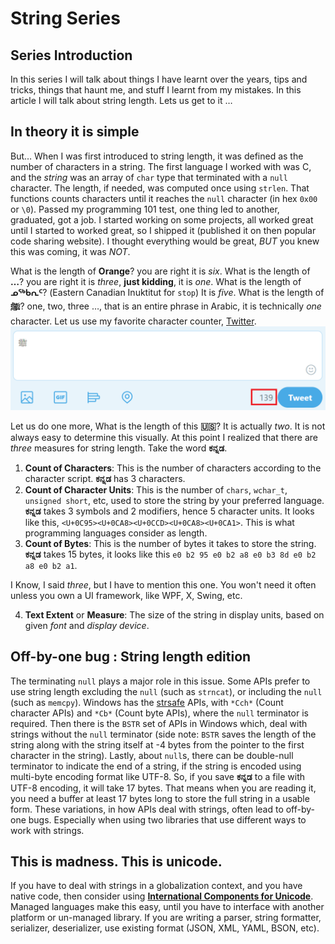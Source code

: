 # String Series
## Series Introduction
In this series I will talk about things I have learnt over the years, tips and tricks, things that haunt me, and stuff I learnt from my mistakes. In this article I will talk about string length. Lets us get to it …

## In theory it is simple
But… When I was first introduced to string length, it was defined as the number of characters in a string. The first language I worked with was C, and the *string* was an array of `char` type that terminated with a `null` character. The length, if needed, was computed once using `strlen`. That functions counts characters until it reaches the `null` character (in hex `0x00` or `\0`). Passed my programming 101 test, one thing led to another, graduated, got a job. I started working on some projects, all worked great until I started to worked great, so I shipped it (published it on then popular code sharing website). I thought everything would be great, *BUT* you knew this was coming, it was *NOT*.

What is the length of **Orange**? you are right it is *six*. What is the length of **…**? you are right it is *three*, **just kidding**, it is *one*. What is the length of **ᓄᖅᑲᕆᑦ**? (Eastern Canadian Inuktitut for `stop`) It is *five*. What is the length of **ﷺ‎**? one, two, three …, that is an entire phrase in Arabic, it is technically *one* character. Let us use my favorite character counter, [Twitter](https://developer.twitter.com/en/docs/basics/counting-characters).
![Length of Arabic Word Ligatures](media/string_length_arabic_ligature.png)

Let us do one more, What is the length of this **🇺🇸**? It is actually *two*. It is not always easy to determine this visually. At this point I realized that there are *three* measures for string length. Take the word **ಕನ್ನಡ**.

1. **Count of Characters**: This is the number of characters according to the character script. **ಕನ್ನಡ** has 3 characters.
2. **Count of Character Units**: This is the number of `chars`, `wchar_t`, `unsigned short`, etc, used to store the string by your preferred language. **ಕನ್ನಡ** takes 3 symbols and 2 modifiers, hence 5 character units. It looks like this, `<U+0C95><U+0CA8><U+0CCD><U+0CA8><U+0CA1>`. This is what programming languages consider as length.
3. **Count of Bytes**: This is the number of bytes it takes to store the string. **ಕನ್ನಡ** takes 15 bytes, it looks like this `e0 b2 95 e0 b2 a8 e0 b3 8d e0 b2 a8 e0 b2 a1`.

I Know, I said *three*, but I have to mention this one. You won't need it often unless you own a UI framework, like WPF, X, Swing, etc.

4. **Text Extent** or **Measure**: The size of the string in display units, based on given *font* and *display device*.  

## Off-by-one bug : String length edition
The terminating `null` plays a major role in this issue. Some APIs prefer to use string length excluding the `null` (such as `strncat`), or including the `null` (such as `memcpy`). Windows has the [strsafe](https://msdn.microsoft.com/en-us/library/windows/desktop/ff468908(v=vs.85).aspx) APIs, with `*Cch*` (Count character APIs) and `*Cb*` (Count byte APIs), where the `null` terminator is required. Then there is the `BSTR` set of APIs in Windows which, deal with strings without the `null` terminator (side note: `BSTR` saves the length of the string along with the string itself at -4 bytes from the pointer to the first character in the string). Lastly, about `null`s, there can be double-null terminator to indicate the end of a string, if the string is encoded using multi-byte encoding format like UTF-8. So, if you save **ಕನ್ನಡ** to a file with UTF-8 encoding, it will take 17 bytes. That means when you are reading it, you need a buffer at least 17 bytes long to store the full string in a usable form. These variations, in how APIs deal with strings, often lead to off-by-one bugs. Especially when using two libraries that use different ways to work with strings. 

## This is madness. This is unicode.
If you have to deal with strings in a globalization context, and you have native code, then consider using [**International Components for Unicode**](icu-project.org). Managed languages make this easy, until you have to interface with another platform or un-managed library. If you are writing a parser, string formatter, serializer, deserializer, use existing format (JSON, XML, YAML, BSON, etc).